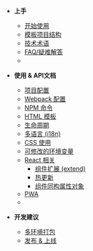 - **上手**
  - [开始使用](/?id=开始使用)
  - [模板项目结构](/boilerplate)
  - [技术术语](/glossary)
  - [FAQ/疑难解答](/faq)
  - 　

- **使用 & API文档**
  - [项目配置](/config)
  - [Webpack 配置](/webpack)
  - [NPM 命令](/task)
  - [HTML 模板](/template)
  - [生命周期](/life-cycle)
  - [多语言 (i18n)](/i18n)
  - [CSS 使用](/css)
  - [可修改的环境变量](/env)
  - [React 相关](/react)
    - [组件扩展 (extend)](/react-extend)
    - [热更新](/react-hmr)
    - [组件同构属性对象](/react-render-props)
  - [PWA](/pwa)
  - 　

- **开发建议**
  - [多环境打包](/bundles)
  - [发布 & 上线](/deploy)
